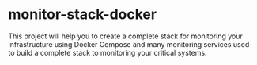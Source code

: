 # monitor-stack-docker
This project will help you to create a complete stack for monitoring your infrastructure using Docker Compose and many monitoring services used to build a complete stack to monitoring your critical systems.
